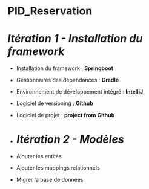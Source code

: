 # **PID_Reservation**

# *Itération 1 - Installation du framework*

+ Installation du framework : **Springboot**
+ Gestionnaires des dépendances : **Gradle**
+ Environnement de développement intégré : **IntelliJ**
+ Logiciel de versioning : **Github**
+ Logiciel de projet : **project from Github**

+ # *Itération 2 - Modèles*

+ Ajouter les entités
+ Ajouter les mappings relationnels
+ Migrer la base de données
